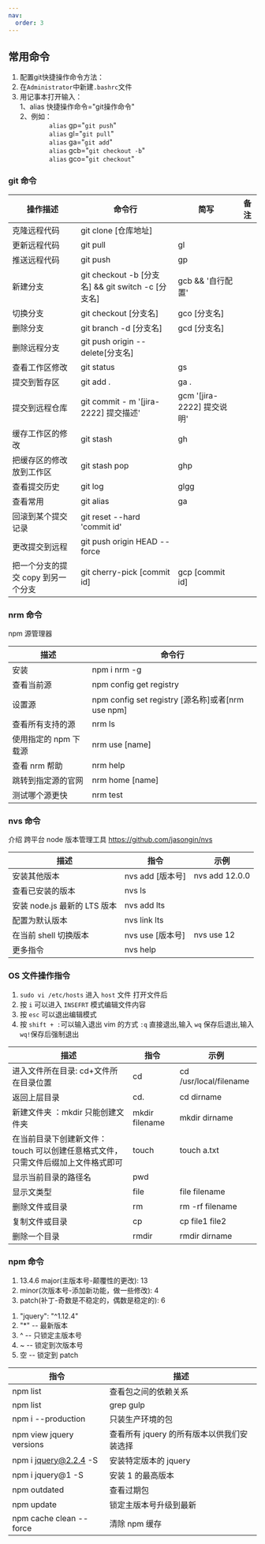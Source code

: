 ```yaml
---
nav:
  order: 3
---
```


## 常用命令

<ol>
    <li>配置git快捷操作命令方法：</li>
    <li>在<code>Administrator</code>中新建<code>.bashrc</code>文件</li>
    <li>用记事本打开输入：<br />
        1、alias 快捷操作命令="git操作命令"<br />
        2、例如：<br />
            &nbsp;&nbsp;&nbsp;&nbsp;&nbsp;&nbsp;&nbsp;&nbsp;&nbsp;&nbsp;&nbsp;&nbsp;&nbsp;&nbsp;
            <code>alias</code> gp="<code>git push</code>"<br />
             &nbsp;&nbsp;&nbsp;&nbsp;&nbsp;&nbsp;&nbsp;&nbsp;&nbsp;&nbsp;&nbsp;&nbsp;&nbsp;&nbsp;
            <code>alias</code> gl="<code>git pull</code>"<br />
             &nbsp;&nbsp;&nbsp;&nbsp;&nbsp;&nbsp;&nbsp;&nbsp;&nbsp;&nbsp;&nbsp;&nbsp;&nbsp;&nbsp;
            <code>alias</code> ga="<code>git add</code>"<br />
             &nbsp;&nbsp;&nbsp;&nbsp;&nbsp;&nbsp;&nbsp;&nbsp;&nbsp;&nbsp;&nbsp;&nbsp;&nbsp;&nbsp;
            <code>alias</code> gcb="<code>git checkout -b</code>"<br />
             &nbsp;&nbsp;&nbsp;&nbsp;&nbsp;&nbsp;&nbsp;&nbsp;&nbsp;&nbsp;&nbsp;&nbsp;&nbsp;&nbsp;
            <code>alias</code> gco="<code>git checkout</code>"<br />
    </li>
</ol>

### git 命令

| 操作描述                           | 命令行                                             | 简写                       | 备注 |
| ---------------------------------- | -------------------------------------------------- | -------------------------- | ---- |
| 克隆远程代码                       | git clone [仓库地址]                               |
| 更新远程代码                       | git pull                                           | gl                         |
| 推送远程代码                       | git push                                           | gp                         |
| 新建分支                           | git checkout -b [分支名] && git switch -c [分支名] | gcb && '自行配置'          |
| 切换分支                           | git checkout [分支名]                              | gco [分支名]               |
| 删除分支                           | git branch -d [分支名]                             | gcd [分支名]               |
| 删除远程分支                       | git push origin --delete[分支名]                   |
| 查看工作区修改                     | git status                                         | gs                         |
| 提交到暂存区                       | git add .                                          | ga .                       |
| 提交到远程仓库                     | git commit - m '[jira-2222] 提交描述'              | gcm '[jira-2222] 提交说明' |
| 缓存工作区的修改                   | git stash                                          | gh                         |
| 把缓存区的修改放到工作区           | git stash pop                                      | ghp                        |
| 查看提交历史                       | git log                                            | glgg                       |
| 查看常用                           | git alias                                          | ga                         |
| 回滚到某个提交记录                 | git reset --hard 'commit id'                       |
| 更改提交到远程                     | git push origin HEAD -- force                      |
| 把一个分支的提交 copy 到另一个分支 | git cherry-pick [commit id]                        | gcp [commit id]            |

### nrm 命令

npm 源管理器

| 描述                  | 命令行                                            |
| --------------------- | ------------------------------------------------- |
| 安装                  | npm i nrm -g                                      |
| 查看当前源            | npm config get registry                           |
| 设置源                | npm config set registry [源名称]或者[nrm use npm] |
| 查看所有支持的源      | nrm ls                                            |
| 使用指定的 npm 下载源 | nrm use [name]                                    |
| 查看 nrm 帮助         | nrm help                                          |
| 跳转到指定源的官网    | nrm home [name]                                   |
| 测试哪个源更快        | nrm test                                          |

### nvs 命令

介绍 跨平台 node 版本管理工具 https://github.com/jasongin/nvs

| 描述                         | 指令             | 示例           |
| ---------------------------- | ---------------- | -------------- |
| 安装其他版本                 | nvs add [版本号] | nvs add 12.0.0 |
| 查看已安装的版本             | nvs ls           |
| 安装 node.js 最新的 LTS 版本 | nvs add lts      |
| 配置为默认版本               | nvs link lts     |
| 在当前 shell 切换版本        | nvs use [版本号] | nvs use 12     |
| 更多指令                     | nvs help         |

### OS 文件操作指令

<ol>
    <li><code>sudo vi /etc/hosts</code> 进入 <code>host</code> 文件 打开文件后</li>
    <li>按 <code>i</code> 可以进入 <code>INSEFRT</code> 模式编辑文件内容</li>
    <li>按 <code>esc</code> 可以退出编辑模式</li>
    <li>按 <code>shift + :</code>可以输入退出 vim 的方式 <code>:q</code> 直接退出,输入 <code>wq</code> 保存后退出,输入<code>wq!</code>保存后强制退出</li>
</ol>

| 描述                                                                             | 指令           | 示例                   |
| -------------------------------------------------------------------------------- | -------------- | ---------------------- |
| 进入文件所在目录: cd+文件所在目录位置                                            | cd             | cd /usr/local/filename |
| 返回上层目录                                                                     | cd.            | cd dirname             |
| 新建文件夹 ：mkdir 只能创建文件夹                                                | mkdir filename | mkdir dirname          |
| 在当前目录下创建新文件：touch 可以创建任意格式文件，只需文件后缀加上文件格式即可 | touch          | touch a.txt            |
| 显示当前目录的路径名                                                             | pwd            |
| 显示文类型                                                                       | file           | file filename          |
| 删除文件或目录                                                                   | rm             | rm -rf filename        |
| 复制文件或目录                                                                   | cp             | cp file1 file2         |
| 删除一个目录                                                                     | rmdir          | rmdir dirname          |

### npm 命令

<ol>
    <li>13.4.6 major(主版本号-颠覆性的更改): 13</li>
    <li>minor(次版本号-添加新功能，做一些修改): 4</li>
    <li>patch(补丁-奇数是不稳定的，偶数是稳定的): 6</li>
</ol>
<ol>
    <li>"jquery": "^1.12.4"</li>
    <li>"*" -- 最新版本</li>
    <li>^ -- 只锁定主版本号</li>
    <li>~ -- 锁定到次版本号</li>
    <li>空 -- 锁定到 patch</li>
</ol>

| 指令                     | 描述                                       |
| ------------------------ | ------------------------------------------ |
| npm list                 | 查看包之间的依赖关系                       |
| npm list                 | grep gulp                                  |
| npm i --production       | 只装生产环境的包                           |
| npm view jquery versions | 查看所有 jquery 的所有版本以供我们安装选择 |
| npm i jquery@2.2.4 -S    | 安装特定版本的 jquery                      |
| npm i jquery@1 -S        | 安装 1 的最高版本                          |
| npm outdated             | 查看过期包                                 |
| npm update               | 锁定主版本号升级到最新                     |
| npm cache clean --force  | 清除 npm 缓存                              |
